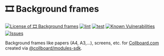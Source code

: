 # 🎞️ Background frames

<!--Badges-->
<!--⚠️WARNING: This section was generated by https://github.com/hejny/batch-project-editor/blob/main/src/workflows/800-badges/badges.ts so every manual change will be overwritten.-->


[![License of 🎞️ Background frames](https://img.shields.io/github/license/collboard/background-frames.svg?style=flat)](https://github.com/collboard/background-frames/blob/main/LICENSE)
[![lint](https://github.com/collboard/background-frames/actions/workflows/lint.yml/badge.svg)](https://github.com/collboard/background-frames/actions/workflows/lint.yml)
[![test](https://github.com/collboard/background-frames/actions/workflows/test.yml/badge.svg)](https://github.com/collboard/background-frames/actions/workflows/test.yml)
[![Known Vulnerabilities](https://snyk.io/test/github/collboard/background-frames/badge.svg)](https://snyk.io/test/github/collboard/background-frames)
[![Issues](https://img.shields.io/github/issues/collboard/background-frames.svg?style=flat)](https://github.com/collboard/background-frames/issues)

<!--/Badges-->

Background frames like papers (A4, A3,...), screens, etc. for [Collboard.com](https://collboard.com/) created via [@collboard/modules-sdk](https://www.npmjs.com/package/@collboard/modules-sdk).

